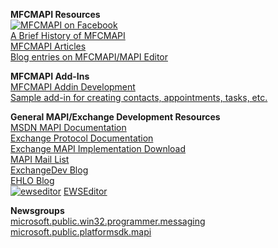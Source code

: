 **MFCMAPI Resources**</br>
[![MFCMAPI on Facebook](http://badge.facebook.com/badge/26764016480.2776.1538253884.png)](http://www.facebook.com/pages/MFCMAPI/26764016480)</br>
[A Brief History of MFCMAPI](http://blogs.msdn.com/stephen_griffin/archive/2008/01/04/a-brief-history-of-mfcmapi.aspx)</br>
[MFCMAPI Articles](MFCMAPIArticles.md)</br>
[Blog entries on MFCMAPI/MAPI Editor](http://blogs.msdn.com/stephen_griffin/archive/tags/MFCMAPI/default.aspx)

**MFCMAPI Add-Ins**</br>
[MFCMAPI Addin Development](MFCMAPIAddinDevelopment.md)</br>
[Sample add-in for creating contacts, appointments, tasks, etc.](CreateOutlookItemsAddin.md)

**General MAPI/Exchange Development Resources**</br>
[MSDN MAPI Documentation](http://msdn2.microsoft.com/en-us/library/ms529058.aspx)</br>
[Exchange Protocol Documentation](http://msdn.microsoft.com/en-us/library/cc307725.aspx)</br>
[Exchange MAPI Implementation Download](http://blogs.msdn.com/stephen_griffin/archive/2006/06/09/announcing-mapi-cdo-download.aspx)</br>
[MAPI Mail List](http://peach.ease.lsoft.com/archives/mapi-l.html)</br>
[ExchangeDev Blog](http://blogs.msdn.com/exchangedev)</br>
[EHLO Blog](http://msexchangeteam.com/archive/category/3305.aspx)</br>
[![ewseditor](http://www.codeplex.com/Download?ProjectName=ewseditor&DownloadId=309916)](http://ewseditor.codeplex.com)
[EWSEditor](http://ewseditor.codeplex.com/)

**Newsgroups**</br>
[microsoft.public.win32.programmer.messaging](http://msdn.microsoft.com/newsgroups/default.aspx?dg=microsoft.public.win32.programmer.messaging)</br>
[microsoft.public.platformsdk.mapi](http://msdn.microsoft.com/newsgroups/default.aspx?dg=microsoft.public.platformsdk.mapi)</br>
